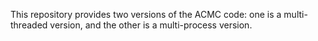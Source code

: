 This repository provides two versions of the ACMC code: one is a multi-threaded version, and the other is a multi-process version.
